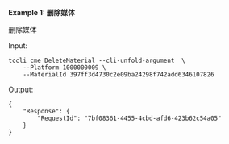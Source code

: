 **Example 1: 删除媒体**

删除媒体

Input: 

```
tccli cme DeleteMaterial --cli-unfold-argument  \
    --Platform 1000000009 \
    --MaterialId 397ff3d4730c2e09ba24298f742add6346107826
```

Output: 
```
{
    "Response": {
        "RequestId": "7bf08361-4455-4cbd-afd6-423b62c54a05"
    }
}
```

